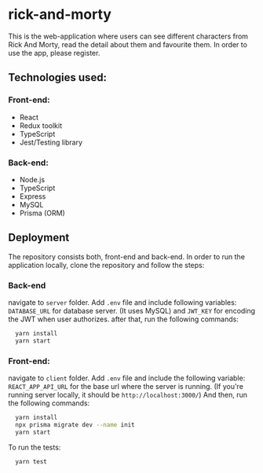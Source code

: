 # rick-and-morty

This is the web-application where users can see different characters from Rick And Morty, read the detail about them and favourite them. In order to use the app, please register. 

## Technologies used:

### Front-end:
- React
- Redux toolkit
- TypeScript
- Jest/Testing library

### Back-end:
- Node.js
- TypeScript
- Express
- MySQL
- Prisma (ORM)

## Deployment

The repository consists both, front-end and back-end. In order to run the application locally, clone the repository and follow the steps:

### Back-end
navigate to ```server``` folder.  Add ```.env``` file and include following variables: ```DATABASE_URL``` for database server. (It uses MySQL) and ```JWT_KEY``` for encoding the JWT when user authorizes.
after that, run the following commands:
```bash
  yarn install
  yarn start
```

### Front-end:
navigate to ```client``` folder. Add ```.env``` file and include the following variable: ```REACT_APP_API_URL``` for the base url where the server is running. (If you're running server locally, it should be ```http://localhost:3000/```)
And then, run the following commands:
```bash
  yarn install
  npx prisma migrate dev --name init
  yarn start
```


To run the tests:
```bash
  yarn test
```

